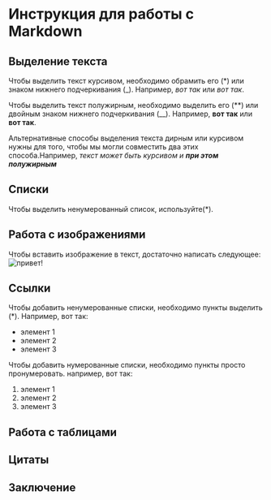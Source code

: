 # Инструкция для работы с Markdown

## Выделение текста

Чтобы выделить текст курсивом, необходимо обрамить его (*) или знаком нижнего подчеркивания (_). Например, *вот так* или _вот так_.

Чтобы выделить текст полужирным, необходимо выделить его (**) или двойным знаком нижнего подчеркивания (__). Например, **вот так** или __вот так__.

Альтернативные способы выделения текста дирным или курсивом нужны для того, чтобы мы могли совместить два этих способа.Например, _текст может быть курсивом и **при этом полужирным**_

## Списки

Чтобы выделить ненумерованный список, используйте(*).

## Работа с изображениями

Чтобы вставить изображение в текст, достаточно написать следующее: 
![привет!](kartinka.jpg)

## Ссылки

Чтобы добавить ненумерованные списки, необходимо пункты выделить (*). Например, вот так:

* элемент 1
* элемент 2
* элемент 3

Чтобы добавить нумерованные списки, необходимо пункты просто пронумеровать. например, вот так:

1. элемент 1
2. элемент 2
3. элемент 3


## Работа с таблицами

## Цитаты

## Заключение
